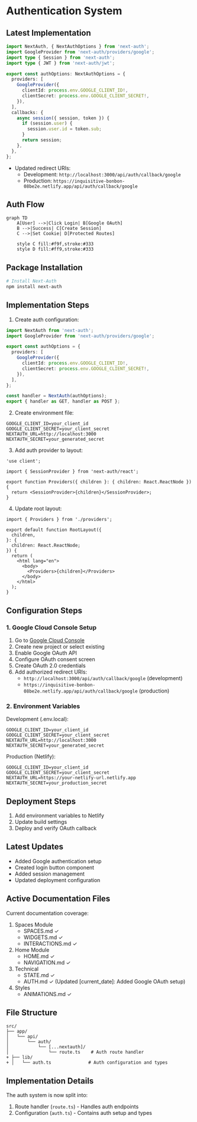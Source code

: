 # Authentication System

## Latest Implementation
```typescript:src/app/api/auth/[...nextauth]/route.ts
import NextAuth, { NextAuthOptions } from 'next-auth';
import GoogleProvider from 'next-auth/providers/google';
import type { Session } from 'next-auth';
import type { JWT } from 'next-auth/jwt';

export const authOptions: NextAuthOptions = {
  providers: [
    GoogleProvider({
      clientId: process.env.GOOGLE_CLIENT_ID!,
      clientSecret: process.env.GOOGLE_CLIENT_SECRET!,
    }),
  ],
  callbacks: {
    async session({ session, token }) {
      if (session.user) {
        session.user.id = token.sub;
      }
      return session;
    },
  },
};
```

- Updated redirect URIs:
  * Development: `http://localhost:3000/api/auth/callback/google`
  * Production: `https://inquisitive-bonbon-08be2e.netlify.app/api/auth/callback/google`

## Auth Flow
```mermaid
graph TD
    A[User] -->|Click Login| B[Google OAuth]
    B -->|Success| C[Create Session]
    C -->|Set Cookie| D[Protected Routes]
    
    style C fill:#f9f,stroke:#333
    style D fill:#ff9,stroke:#333
```

## Package Installation
```bash
# Install Next-Auth
npm install next-auth
```

## Implementation Steps

1. Create auth configuration:
```typescript:src/app/api/auth/[...nextauth]/route.ts
import NextAuth from 'next-auth';
import GoogleProvider from 'next-auth/providers/google';

export const authOptions = {
  providers: [
    GoogleProvider({
      clientId: process.env.GOOGLE_CLIENT_ID!,
      clientSecret: process.env.GOOGLE_CLIENT_SECRET!,
    }),
  ],
};

const handler = NextAuth(authOptions);
export { handler as GET, handler as POST };
```

2. Create environment file:
```env:.env.local
GOOGLE_CLIENT_ID=your_client_id
GOOGLE_CLIENT_SECRET=your_client_secret
NEXTAUTH_URL=http://localhost:3000
NEXTAUTH_SECRET=your_generated_secret
```

3. Add auth provider to layout:
```typescript:src/app/providers.tsx
'use client';

import { SessionProvider } from 'next-auth/react';

export function Providers({ children }: { children: React.ReactNode }) {
  return <SessionProvider>{children}</SessionProvider>;
}
```

4. Update root layout:
```typescript:src/app/layout.tsx
import { Providers } from './providers';

export default function RootLayout({
  children,
}: {
  children: React.ReactNode;
}) {
  return (
    <html lang="en">
      <body>
        <Providers>{children}</Providers>
      </body>
    </html>
  );
}
```

## Configuration Steps

### 1. Google Cloud Console Setup
1. Go to [Google Cloud Console](https://console.cloud.google.com)
2. Create new project or select existing
3. Enable Google OAuth API
4. Configure OAuth consent screen
5. Create OAuth 2.0 credentials
6. Add authorized redirect URIs:
   - `http://localhost:3000/api/auth/callback/google` (development)
   - `https://inquisitive-bonbon-08be2e.netlify.app/api/auth/callback/google` (production)

### 2. Environment Variables
Development (.env.local):
```env
GOOGLE_CLIENT_ID=your_client_id
GOOGLE_CLIENT_SECRET=your_client_secret
NEXTAUTH_URL=http://localhost:3000
NEXTAUTH_SECRET=your_generated_secret
```

Production (Netlify):
```env
GOOGLE_CLIENT_ID=your_client_id
GOOGLE_CLIENT_SECRET=your_client_secret
NEXTAUTH_URL=https://your-netlify-url.netlify.app
NEXTAUTH_SECRET=your_production_secret
```

## Deployment Steps
1. Add environment variables to Netlify
2. Update build settings
3. Deploy and verify OAuth callback

## Latest Updates
- Added Google authentication setup
- Created login button component
- Added session management
- Updated deployment configuration

## Active Documentation Files
Current documentation coverage:
1. Spaces Module
   - SPACES.md ✓
   - WIDGETS.md ✓
   - INTERACTIONS.md ✓
2. Home Module
   - HOME.md ✓
   - NAVIGATION.md ✓
3. Technical
   - STATE.md ✓
   - AUTH.md ✓ (Updated [current_date]: Added Google OAuth setup)
4. Styles
   - ANIMATIONS.md ✓

## File Structure
```
src/
├── app/
│   └── api/
│       └── auth/
│           └── [...nextauth]/
│               └── route.ts    # Auth route handler
+ ├── lib/
+ │   └── auth.ts              # Auth configuration and types
```

## Implementation Details
The auth system is now split into:
1. Route handler (`route.ts`) - Handles auth endpoints
2. Configuration (`auth.ts`) - Contains auth setup and types